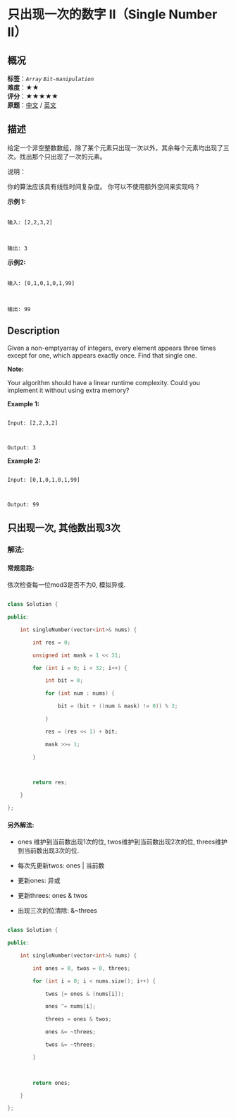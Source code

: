 # 只出现一次的数字 II（Single Number II）
## 概况
**标签**：*`Array`*  *`Bit-manipulation`*<br>
**难度**：★★<br>
**评分**：★★★★★<br>
**原题**：[中文](https://leetcode-cn.com/problems/single-number-ii) / [英文](https://leetcode.com/problems/single-number-ii)
## 描述

给定一个非空整数数组，除了某个元素只出现一次以外，其余每个元素均出现了三次。找出那个只出现了一次的元素。



说明：



你的算法应该具有线性时间复杂度。 你可以不使用额外空间来实现吗？



**示例 1:**

```

输入: [2,2,3,2]



输出: 3

```





**示例2:**

```

输入: [0,1,0,1,0,1,99]



输出: 99

```



## Description

Given a non-emptyarray of integers, every element appears three times except for one, which appears exactly once. Find that single one.



**Note:**





Your algorithm should have a linear runtime complexity. Could you implement it without using extra memory?



**Example 1:**

```

Input: [2,2,3,2]



Output: 3

```





**Example 2:**

```

Input: [0,1,0,1,0,1,99]



Output: 99

```





## 只出现一次, 其他数出现3次

### 解法:



#### 常规思路:

依次检查每一位mod3是否不为0, 模拟异或.

```c++

class Solution {

public:

    int singleNumber(vector<int>& nums) {

        int res = 0;

        unsigned int mask = 1 << 31;

        for (int i = 0; i < 32; i++) {

            int bit = 0;

            for (int num : nums) {

                bit = (bit + ((num & mask) != 0)) % 3;

            }

            res = (res << 1) + bit;

            mask >>= 1;

        }

        

        return res;

    }

};

```



#### 另外解法:

- ones 维护到当前数出现1次的位, twos维护到当前数出现2次的位, threes维护到当前数出现3次的位.

- 每次先更新twos: ones | 当前数

- 更新ones: 异或

- 更新threes: ones & twos

- 出现三次的位清除: &~threes



```c++

class Solution {

public:

    int singleNumber(vector<int>& nums) {

        int ones = 0, twos = 0, threes;

        for (int i = 0; i < nums.size(); i++) {

            twos |= ones & (nums[i]);

            ones ^= nums[i];

            threes = ones & twos;

            ones &= ~threes;

            twos &= ~threes;

        }

        

        return ones;

    }

};

```
